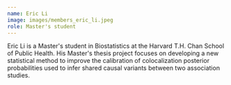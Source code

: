 ```yaml
---
name: Eric Li
image: images/members_eric_li.jpeg
role: Master's student
---
```


Eric Li is a Master's student in Biostatistics at the Harvard T.H. Chan School of Public Health. His Master's thesis project focuses on developing a new statistical method to improve the calibration of colocalization posterior probabilities used to infer shared causal variants between two association studies.
